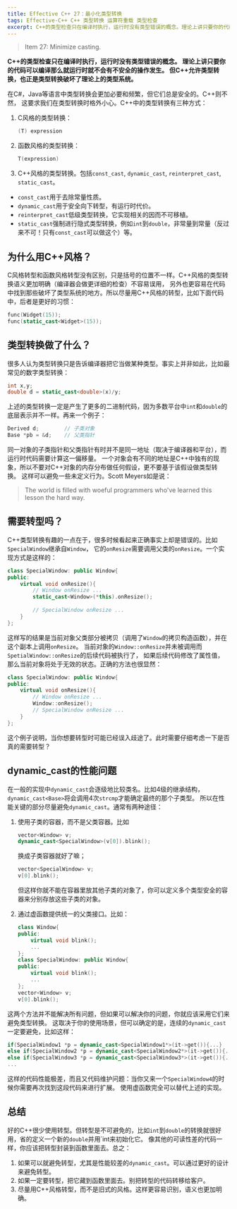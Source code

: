 ```yaml
---
title: Effective C++ 27：最小化类型转换
tags: Effective-C++ C++ 类型转换 运算符重载 类型检查
excerpt: C++的类型检查只在编译时执行，运行时没有类型错误的概念。理论上讲只要你的代码可以编译那么就运行时就不会有不安全的操作发生。但C++允许类型转换，也正是类型转换破坏了理论上的类型系统。
---
```


> Item 27: Minimize casting.

**C++的类型检查只在编译时执行，运行时没有类型错误的概念。
理论上讲只要你的代码可以编译那么就运行时就不会有不安全的操作发生。
但C++允许类型转换，也正是类型转换破坏了理论上的类型系统。**

在C#，Java等语言中类型转换会更加必要和频繁，但它们总是安全的。C++则不然，
这要求我们在类型转换时格外小心。C++中的类型转换有三种方式：

1. C风格的类型转换：

    ```cpp
    (T) expression
    ```

2. 函数风格的类型转换：

    ```cpp
    T(expression)
    ```

3. C++风格的类型转换。包括`const_cast`, `dynamic_cast`, `reinterpret_cast`, `static_cast`。

<!--more-->

* `const_cast`用于去除常量性质。
* `dynamic_cast`用于安全向下转型，有运行时代价。
* `reinterpret_cast`低级类型转换，它实现相关的因而不可移植。
* `static_cast`强制进行隐式类型转换，例如`int`到`double`，非常量到常量（反过来不可！只有`const_cast`可以做这个）等。

## 为什么用C++风格？

C风格转型和函数风格转型没有区别，只是括号的位置不一样。C++风格的类型转换语义更加明确（编译器会做更详细的检查）不容易误用，
另外也更容易在代码中找到那些破坏了类型系统的地方。所以尽量用C++风格的转型，比如下面代码中，后者是更好的习惯：

```cpp
func(Widget(15));
func(static_cast<Widget>(15));
```

## 类型转换做了什么？

很多人认为类型转换只是告诉编译器把它当做某种类型。事实上并非如此，比如最常见的数字类型转换：

```cpp
int x,y;
double d = static_cast<double>(x)/y;
```

上述的类型转换一定是产生了更多的二进制代码，因为多数平台中`int`和`double`的底层表示并不一样。再来一个例子：

```cpp
Derived d;        // 子类对象
Base *pb = &d;    // 父类指针
```

同一对象的子类指针和父类指针有时并不是同一地址（取决于编译器和平台），而运行时代码需要计算这一偏移量。
一个对象会有不同的地址是C++中独有的现象，所以不要对C++对象的内存分布做任何假设，更不要基于该假设做类型转换。
这样可以避免一些未定义行为。Scott Meyers如是说：

> The world is filled with woeful programmers who've learned this lesson the hard way.

## 需要转型吗？

C++类型转换有趣的一点在于，很多时候看起来正确事实上却是错误的。比如`SpecialWindow`继承自`Window`，
它的`onResize`需要调用父类的`onResize`。一个实现方式是这样的：

```cpp
class SpecialWindow: public Window{
public:
    virtual void onResize(){
        // Window onResize ...
        static_cast<Window>(*this).onResize();
        
        // SpecialWindow onResize ...
    }
};
```

这样写的结果是当前对象父类部分被拷贝（调用了`Window`的拷贝构造函数），并在这个副本上调用`onResize`。
当前对象的`Window::onResize`并未被调用而`SpetialWindow::onResize`的后续代码被执行了，
如果后续代码修改了属性值，那么当前对象将处于无效的状态。正确的方法也很显然：

```cpp
class SpecialWindow: public Window{
public:
    virtual void onResize(){
        // Window onResize ...
        Window::onResize();
        // SpecialWindow onResize ...
    }
};
```

这个例子说明，当你想要转型时可能已经误入歧途了。此时需要仔细考虑一下是否真的需要转型？

## dynamic_cast的性能问题

在一般的实现中`dynamic_cast`会逐级地比较类名。比如4级的继承结构，`dynamic_cast<Base>`将会调用4次`strcmp`才能确定最终的那个子类型。
所以在性能关键的部分尽量避免`dynamic_cast`。通常有两种途径：

1. 使用子类的容器，而不是父类容器。比如

    ```cpp
    vector<Window> v;
    dynamic_cast<SpecialWindow>(v[0]).blink();
    ```

    换成子类容器就好了嘛；
    
    ```cpp
    vector<SpecialWindow> v;
    v[0].blink();
    ```
    
    但这样你就不能在容器里放其他子类的对象了，你可以定义多个类型安全的容器来分别存放这些子类的对象。

2. 通过虚函数提供统一的父类接口。比如：

    ```cpp
    class Window{
    public:
        virtual void blink();
        ...
    };
    class SpecialWindow: public Window{
    public:
        virtual void blink();
        ...
    };
    vector<Window> v;
    v[0].blink();
    ```

这两个方法并不能解决所有问题，但如果可以解决你的问题，你就应该采用它们来避免类型转换。
这取决于你的使用场景，但可以确定的是，连续的`dynamic_cast`一定要避免，比如这样：

```cpp
if(SpecialWindow1 *p = dynamic_cast<SpecialWindow1*>(it->get()){...}
else if(SpecialWindow2 *p = dynamic_cast<SpecialWindow2*>(it->get()){...}
else if(SpecialWindow3 *p = dynamic_cast<SpecialWindow3*>(it->get()){...}
...
```

这样的代码性能极差，而且又代码维护问题：当你又来一个`SpecialWindow4`的时候你需要再次找到这段代码来进行扩展。
使用虚函数完全可以替代上述的实现。

## 总结

好的C++很少使用转型。但转型是不可避免的，比如`int`到`double`的转换就很好用，省的定义一个新的`double`并用`int来初始化它。
像其他的可读性差的代码一样，你应该把转型封装到函数里面去。总之：

1. 如果可以就避免转型，尤其是性能较差的`dynamic_cast`。可以通过更好的设计来避免转型。
2. 如果一定要转型，把它藏到函数里面去。别把转型的代码转移给客户。
3. 尽量用C++风格转型，而不是旧式的风格。这样更容易识别，语义也更加明确。
